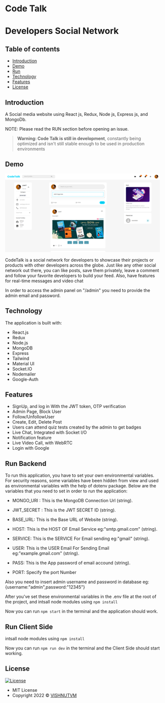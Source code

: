 
# Code Talk
# Developers Social Network
## Table of contents

- [Introduction](#introduction)
- [Demo](#demo)
- [Run](#run)
- [Technology](#technology)
- [Features](#features)
- [License](#license)

## Introduction

A  Social media  website using React js, Redux, Node js, Express js, and MongoDb.

NOTE: Please read the RUN section before opening an issue.

> **Warning: Code Talk is still in development**, constantly being optimized and isn't still stable enough to be used in production environments

## Demo

![screenshot](projcet-home.png)




CodeTalk is a social network for developers to showcase their projects or products with other developers across the globe. Just like any other social network out there, you can like posts, save them privately, leave a comment and follow your favorite developers to build your feed. Also, have features for real-time messages and video chat

In order to access the admin panel on "/admin" you need to provide the admin email and password.


## Technology

The application is built with:

- React.js
- Redux
- Node.js 
- MongoDB
- Express 
- Tailwind
- Material UI 
- Socket.IO
- Nodemailer
- Google-Auth

## Features

- SignUp, and log in With the JWT token, OTP
  verification
- Admin Page, Block User
- Follow/UnfollowUser
- Create, Edit, Delete Post
- Users can attend quiz tests created by the admin
  to get badges
- Live Chat, Integrated with Socket I/O
- Notification feature
- Live Video Call, with WebRTC
- Login with Google


## Run Backend

To run this application, you have to set your own environmental variables. For security reasons, some variables have been hidden from view and used as environmental variables with the help of dotenv package. Below are the variables that you need to set in order to run the application:

- MONGO_URI :   This is the MongoDB Connection Url (string).

- JWT_SECRET :  This is the JWT SECRET ID (string).

- BASE_URL:     This is the Base URL of Website (string).

- HOST:         This is the HOST OF Email Service  eg:"smtp.gmail.com" (string).

- SERVICE:      This is the SERVICE For Email sending eg:"gmail" (string).
  
- USER:         This is the USER Email For Sending Email eg:"example.gmail.com" (string).

- PASS:         This is the App password of email accound (string).

- PORT:         Specify the port Number



Also you need to insert admin username and password in database eg:{username:"admin",password:"12345"} 

After you've set these environmental variables in the .env file at the root of the project, and intsall node modules using  `npm install`

Now you can run `npm start` in the terminal and the application should work.


## Run Client Side

intsall node modules using  `npm install`

Now you can run `npm run dev` in the terminal and the Client Side should start working.


## License

[![License](https://img.shields.io/:License-MIT-blue.svg?style=flat-square)](http://badges.mit-license.org)

- MIT License
- Copyright 2022 © [VISHNUTVM](https://github.com/vishnutvm)
